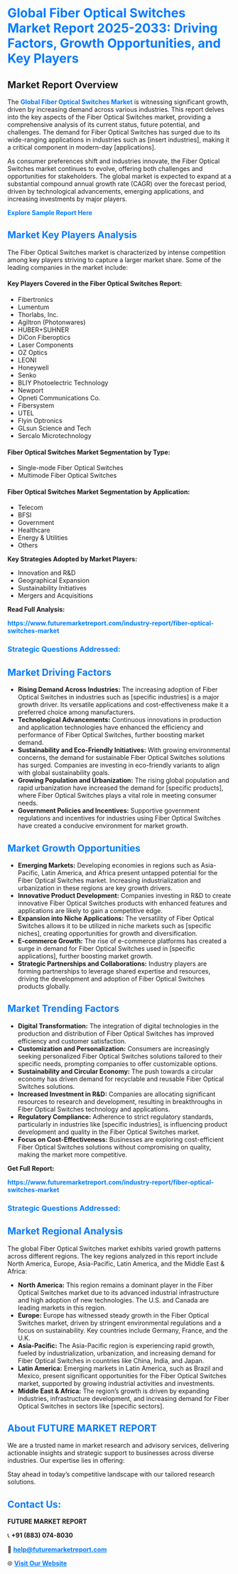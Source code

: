 <h1 style="color: #007BFF;">Global Fiber Optical Switches Market Report 2025-2033: Driving Factors, Growth Opportunities, and Key Players</h1>

<section id="overview">
<h2>Market Report Overview</h2>
<p>The <a href="https://www.futuremarketreport.com/industry-report/fiber-optical-switches-market" style="color: #007BFF; text-decoration: none;"><strong>Global Fiber Optical Switches Market</strong></a> is witnessing significant growth, driven by increasing demand across various industries. This report delves into the key aspects of the Fiber Optical Switches market, providing a comprehensive analysis of its current status, future potential, and challenges. The demand for Fiber Optical Switches has surged due to its wide-ranging applications in industries such as [insert industries], making it a critical component in modern-day [applications].</p>
<p>As consumer preferences shift and industries innovate, the Fiber Optical Switches market continues to evolve, offering both challenges and opportunities for stakeholders. The global market is expected to expand at a substantial compound annual growth rate (CAGR) over the forecast period, driven by technological advancements, emerging applications, and increasing investments by major players.</p>
</section>

<section id="overview">
<p><a href="https://www.futuremarketreport.com/request-sample/reportId=82435" style="color: #007BFF; text-decoration: none;"><strong>Explore Sample Report Here</strong></a></p>
</section>

<section id="key-players">
<h2 style="color: #007BFF;">Market Key Players Analysis</h2>
<p>The Fiber Optical Switches market is characterized by intense competition among key players striving to capture a larger market share. Some of the leading companies in the market include:</p>
<h4>Key Players Covered in the Fiber Optical Switches Report:</h4>
<ul><li>Fibertronics</li><li>Lumentum</li><li>Thorlabs, Inc.</li><li>Agiltron (Photonwares)</li><li>HUBER+SUHNER</li><li>DiCon Fiberoptics</li><li>Laser Components</li><li>OZ Optics</li><li>LEONI</li><li>Honeywell</li><li>Senko</li><li>BLIY Photoelectric Technology</li><li>Newport</li><li>Opneti Communications Co.</li><li>Fibersystem</li><li>UTEL</li><li>Flyin Optronics</li><li>GLsun Science and Tech</li><li>Sercalo Microtechnology</li></ul>
<h4>Fiber Optical Switches Market Segmentation by Type:</h4>
<ul><li>Single-mode Fiber Optical Switches</li><li>Multimode Fiber Optical Switches</li></ul>

<h4>Fiber Optical Switches Market Segmentation by Application:</h4>
<ul><li>Telecom</li><li>BFSI</li><li>Government</li><li>Healthcare</li><li>Energy &amp; Utilities</li><li>Others</li></ul>
<p><strong>Key Strategies Adopted by Market Players:</strong></p>
<ul>
<li>Innovation and R&D</li>
<li>Geographical Expansion</li>
<li>Sustainability Initiatives</li>
<li>Mergers and Acquisitions</li>
</ul>
</section>

<section>
<p><strong>Read Full Analysis: </strong></p><a href="https://www.futuremarketreport.com/industry-report/fiber-optical-switches-market" style="color: #007BFF; text-decoration: none;"><strong>https://www.futuremarketreport.com/industry-report/fiber-optical-switches-market</strong></a>
<h3 style="color: #007BFF;">Strategic Questions Addressed:</h3>
</section>

<section id="driving-factors">
<h2 style="color: #007BFF;">Market Driving Factors</h2>
<ul>
<li><strong>Rising Demand Across Industries:</strong> The increasing adoption of Fiber Optical Switches in industries such as [specific industries] is a major growth driver. Its versatile applications and cost-effectiveness make it a preferred choice among manufacturers.</li>
<li><strong>Technological Advancements:</strong> Continuous innovations in production and application technologies have enhanced the efficiency and performance of Fiber Optical Switches, further boosting market demand.</li>
<li><strong>Sustainability and Eco-Friendly Initiatives:</strong> With growing environmental concerns, the demand for sustainable Fiber Optical Switches solutions has surged. Companies are investing in eco-friendly variants to align with global sustainability goals.</li>
<li><strong>Growing Population and Urbanization:</strong> The rising global population and rapid urbanization have increased the demand for [specific products], where Fiber Optical Switches plays a vital role in meeting consumer needs.</li>
<li><strong>Government Policies and Incentives:</strong> Supportive government regulations and incentives for industries using Fiber Optical Switches have created a conducive environment for market growth.</li>
</ul>
</section>

<section id="growth-opportunities">
<h2 style="color: #007BFF;">Market Growth Opportunities</h2>
<ul>
<li><strong>Emerging Markets:</strong> Developing economies in regions such as Asia-Pacific, Latin America, and Africa present untapped potential for the Fiber Optical Switches market. Increasing industrialization and urbanization in these regions are key growth drivers.</li>
<li><strong>Innovative Product Development:</strong> Companies investing in R&D to create innovative Fiber Optical Switches products with enhanced features and applications are likely to gain a competitive edge.</li>
<li><strong>Expansion into Niche Applications:</strong> The versatility of Fiber Optical Switches allows it to be utilized in niche markets such as [specific niches], creating opportunities for growth and diversification.</li>
<li><strong>E-commerce Growth:</strong> The rise of e-commerce platforms has created a surge in demand for Fiber Optical Switches used in [specific applications], further boosting market growth.</li>
<li><strong>Strategic Partnerships and Collaborations:</strong> Industry players are forming partnerships to leverage shared expertise and resources, driving the development and adoption of Fiber Optical Switches products globally.</li>
</ul>
</section>

<section id="trending-factors">
<h2 style="color: #007BFF;">Market Trending Factors</h2>
<ul>
<li><strong>Digital Transformation:</strong> The integration of digital technologies in the production and distribution of Fiber Optical Switches has improved efficiency and customer satisfaction.</li>
<li><strong>Customization and Personalization:</strong> Consumers are increasingly seeking personalized Fiber Optical Switches solutions tailored to their specific needs, prompting companies to offer customizable options.</li>
<li><strong>Sustainability and Circular Economy:</strong> The push towards a circular economy has driven demand for recyclable and reusable Fiber Optical Switches solutions.</li>
<li><strong>Increased Investment in R&D:</strong> Companies are allocating significant resources to research and development, resulting in breakthroughs in Fiber Optical Switches technology and applications.</li>
<li><strong>Regulatory Compliance:</strong> Adherence to strict regulatory standards, particularly in industries like [specific industries], is influencing product development and quality in the Fiber Optical Switches market.</li>
<li><strong>Focus on Cost-Effectiveness:</strong> Businesses are exploring cost-efficient Fiber Optical Switches solutions without compromising on quality, making the market more competitive.</li>
</ul>
</section>

<section>
<p><strong>Get Full Report: </strong></p><a href="https://www.futuremarketreport.com/industry-report/fiber-optical-switches-market" style="color: #007BFF; text-decoration: none;"><strong>https://www.futuremarketreport.com/industry-report/fiber-optical-switches-market</strong></a>
<h3 style="color: #007BFF;">Strategic Questions Addressed:</h3>
</section>


<section id="regional-analysis">
<h2 style="color: #007BFF;">Market Regional Analysis</h2>
<p>The global Fiber Optical Switches market exhibits varied growth patterns across different regions. The key regions analyzed in this report include North America, Europe, Asia-Pacific, Latin America, and the Middle East & Africa:</p>
<ul>
<li><strong>North America:</strong> This region remains a dominant player in the Fiber Optical Switches market due to its advanced industrial infrastructure and high adoption of new technologies. The U.S. and Canada are leading markets in this region.</li>
<li><strong>Europe:</strong> Europe has witnessed steady growth in the Fiber Optical Switches market, driven by stringent environmental regulations and a focus on sustainability. Key countries include Germany, France, and the U.K.</li>
<li><strong>Asia-Pacific:</strong> The Asia-Pacific region is experiencing rapid growth, fueled by industrialization, urbanization, and increasing demand for Fiber Optical Switches in countries like China, India, and Japan.</li>
<li><strong>Latin America:</strong> Emerging markets in Latin America, such as Brazil and Mexico, present significant opportunities for the Fiber Optical Switches market, supported by growing industrial activities and investments.</li>
<li><strong>Middle East & Africa:</strong> The region’s growth is driven by expanding industries, infrastructure development, and increasing demand for Fiber Optical Switches in sectors like [specific sectors].</li>
</ul>
</section>

<footer>
<h2 style="color: #007BFF;">About FUTURE MARKET REPORT</h2>
<p>We are a trusted name in market research and advisory services, delivering actionable insights and strategic support to businesses across diverse industries. Our expertise lies in offering:</p>

<p>Stay ahead in today’s competitive landscape with our tailored research solutions.</p>

<h2 style="color: #007BFF;">Contact Us:</h2>
<p><strong>FUTURE MARKET REPORT</strong></p>
<p>📞 <strong>+91 (883) 074-8030</strong></p>
<p>📧 <strong><a href="mailto:help@futuremarketreport.com" style="color: #007BFF;">help@futuremarketreport.com</a></strong></p>
<p>🌐 <strong><a href="https://www.futuremarketreport.com/" style="color: #007BFF;">Visit Our Website</a></strong></p>
</footer>